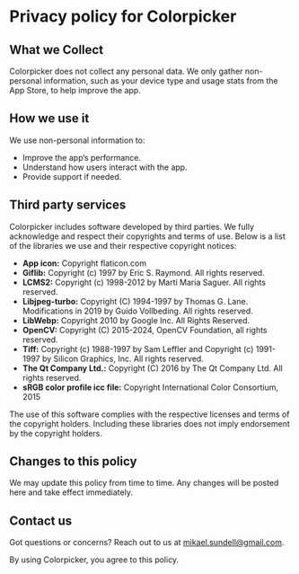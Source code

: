 # Privacy policy for Colorpicker

## What we Collect

Colorpicker does not collect any personal data. We only gather non-personal information, such as your device type and usage stats from the App Store, to help improve the app.

## How we use it

We use non-personal information to:
- Improve the app’s performance.
- Understand how users interact with the app.
- Provide support if needed.


## Third party services

Colorpicker includes software developed by third parties. We fully acknowledge and respect their copyrights and terms of use. Below is a list of the libraries we use and their respective copyright notices:

- **App icon:** Copyright flaticon.com
- **Giflib:** Copyright (c) 1997 by Eric S. Raymond. All rights reserved.
- **LCMS2:** Copyright (c) 1998-2012 by Marti Maria Saguer. All rights reserved.
- **Libjpeg-turbo:** Copyright (C) 1994-1997 by Thomas G. Lane. Modifications in 2019 by Guido Vollbeding. All rights reserved.
- **LibWebp:** Copyright 2010 by Google Inc. All Rights Reserved.
- **OpenCV:** Copyright (C) 2015-2024, OpenCV Foundation, all rights reserved.
- **Tiff:** Copyright (c) 1988-1997 by Sam Leffler and Copyright (c) 1991-1997 by Silicon Graphics, Inc. All rights reserved.
- **The Qt Company Ltd.:** Copyright (C) 2016 by The Qt Company Ltd. All rights reserved.
- **sRGB color profile icc file:** Copyright International Color Consortium, 2015

The use of this software complies with the respective licenses and terms of the copyright holders. Including these libraries does not imply endorsement by the copyright holders.

## Changes to this policy

We may update this policy from time to time. Any changes will be posted here and take effect immediately.

## Contact us

Got questions or concerns? Reach out to us at mikael.sundell@gmail.com.

By using Colorpicker, you agree to this policy.
